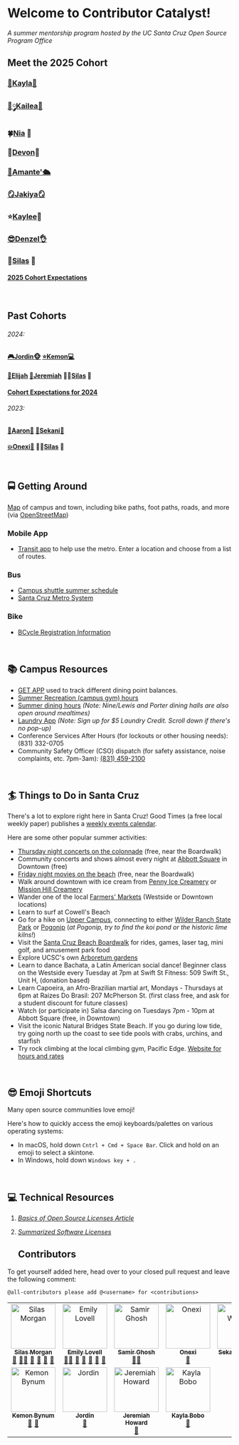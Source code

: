 # Welcome to Contributor Catalyst!
*A summer mentorship program hosted by the UC Santa Cruz Open Source Program Office*


## Meet the 2025 Cohort
### **[🧸Kayla🌸](https://github.com/kaybcodes)**
### **[🎀༘Kailea💋](https://github.com/kailealee)**
### **🍀[Nia](https://github.com/npNSU) 🔰**
### **📸[Devon](https://github.com/devon3583)🐆**
### **[🐜Amante'🛳️](https://github.com/awood0727)**
### **[🪞Jakiya🪞](https://github.com/jakbrownbytes)** 
### **⭐️[Kaylee](https://github.com/purpleskates123)🎨**
### **[😎Denzel👌](https://github.com/dcaine125)**
### **🎸[Silas](https://github.com/SilasVM) 📸**
#### [2025 Cohort Expectations](https://github.com/emmet0r/contributor-catalyst/blob/main/2025-Exepctations.md)

</br>

## Past Cohorts
###### 2024:
#### **[🎮Jordin🐵](https://github.com/Jordin221)** **[⭐️Kemon💻](https://github.com/klbynum)**
#### **[🐐Elijah](https://github.com/Wavyeli32/)** **[🎺Jeremiah](https://github.com/JeremiahAHoward)** **🕴🏾[Silas](https://github.com/SilasVM) 📸**
#### **[Cohort Expectations for 2024](https://github.com/emmet0r/contributor-catalyst/blob/main/2024-expectations.md)**
###### 2023: 
#### **[🐐Aaron🧩](https://github.com/thatguyseven/)** **[🥽Sekani🎨](https://github.com/snwarner22)**
#### **[💥Onexi🌴](https://github.com/OnexiMedina)**   **🕴🏾[Silas](https://github.com/SilasVM) 📸**

</br>

## 🚍 Getting Around 
[Map](https://www.openstreetmap.org/#map=15/36.9895/-122.0574) of campus and town, including bike paths, foot paths, roads, and more (via [OpenStreetMap](https://github.com/openstreetmap/))
### Mobile App
- [Transit app](https://transitapp.com) to help use the metro. Enter a location and choose from a list of routes.
### Bus 
- [Campus shuttle summer schedule](https://taps.ucsc.edu/pdf/campus-transit-schedule-8.5x11-summer-2023.pdf)
- [Santa Cruz Metro System](https://scmtd.com/en/routes/schedule/map)
### Bike 
- [BCycle Registration Information](https://taps.ucsc.edu/bike-programs/bike-share.html)

</br>

## 📚 Campus Resources
- [GET APP](https://dining.ucsc.edu/get/) used to track different dining point balances.
- [Summer Recreation (campus gym) hours](https://recreation.ucsc.edu/facilities/index.html)
- [Summer dining hours](https://dining.ucsc.edu/summer/) _(Note: Nine/Lewis and Porter dining halls are also open around mealtimes)_
- [Laundry App](https://mycscgo.com/laundry) _(Note: Sign up for $5 Laundry Credit. Scroll down if there's no pop-up)_
- Conference Services After Hours (for lockouts or other housing needs): (831) 332-0705
- Community Safety Officer (CSO) dispatch (for safety assistance, noise complaints, etc. 7pm-3am): [(831) 459-2100](tel:18314592100)

</br>

## 🏄 Things to Do in Santa Cruz
There's a lot to explore right here in Santa Cruz! Good Times (a free local weekly paper) publishes a [weekly events calendar](https://www.goodtimes.sc/things-to-do-santa-cruz/).

Here are some other popular summer activities:
- [Thursday night concerts on the colonnade](https://beachboardwalk.com/live-music-on-the-colonnade/) (free, near the Boardwalk)
- Community concerts and shows almost every night at [Abbott Square](https://www.abbottsquaremarket.com/events) in Downtown (free)
- [Friday night movies on the beach](https://beachboardwalk.com/movies/) (free, near the Boardwalk)
- Walk around downtown with ice cream from [Penny Ice Creamery](https://www.thepennyicecreamery.com) or [Mission Hill Creamery](https://www.missionhillcreamery.com)
- Wander one of the local [Farmers' Markets](https://santacruzfarmersmarket.org) (Westside or Downtown locations)
- Learn to surf at Cowell's Beach
- Go for a hike on [Upper Campus](https://maps.ucsc.edu/printable-maps/UCSC_upper_campus_map.pdf), connecting to either [Wilder Ranch State Park](https://www.parks.ca.gov/pages/549/files/WilderRanchSPWebLayout2017.pdf) or [Pogonip](https://www.cityofsantacruz.com/home/showpublisheddocument/42506/635600233927270000) (_at Pogonip, try to find the koi pond or the historic lime kilns!_)
- Visit the [Santa Cruz Beach Boardwalk](https://beachboardwalk.com) for rides, games, laser tag, mini golf, and amusement park food
- Explore UCSC's own [Arboretum gardens](https://arboretum.ucsc.edu/visit/admission-and-hours/index.html)
- Learn to dance Bachata, a Latin American social dance! Beginner class on the Westside every Tuesday at 7pm at Swift St Fitness: 509 Swift St., Unit H, (donation based)
- Learn Capoeira, an Afro-Brazilian martial art,  Mondays - Thursdays at 6pm at Raizes Do Brasil: 207 McPherson St. (first class free, and ask for a student discount for future classes)
- Watch (or participate in) Salsa dancing on Tuesdays 7pm - 10pm at Abbott Square (free, in Downtown)
- Visit the iconic Natural Bridges State Beach. If you go during low tide, try going north up the coast to see tide pools with crabs, urchins, and starfish
- Try rock climbing at the local climbing gym, Pacific Edge. [Website for hours and rates](https://pacificedgeclimbinggym.com/)

</br>

## 😎 Emoji Shortcuts
Many open source communities love emoji! 

Here's how to quickly access the emoji keyboards/palettes on various operating systems:
- In macOS, hold down <code>Cntrl + Cmd + Space Bar</code>. Click and hold on an emoji to select a skintone.
- In Windows, hold down <code>Windows key + .</code>

</br>

## 💻 Technical Resources
1. *[Basics of Open Source Licenses Article](https://medium.com/nationwide-technology/a-short-guide-to-open-source-licenses-cf5b1c329edd)*
2. *[Summarized Software Licenses](https://tldrlegal.com/)*

   ## Contributors
To get yourself added here, head over to your closed pull request and leave the following comment:
```plaintext
@all-contributors please add @<username> for <contributions>
```

<!-- ALL-CONTRIBUTORS-LIST:START - Do not remove or modify this section -->
<!-- prettier-ignore-start -->
<!-- markdownlint-disable -->
<table>
  <tbody>
    <tr>
      <td align="center" valign="top" width="14.28%"><a href="https://github.com/SilasVM"><img src="https://avatars.githubusercontent.com/u/124199231?v=4?s=100" width="100px;" alt="Silas Morgan"/><br /><sub><b>Silas Morgan</b></sub></a><br /><a href="#doc-SilasVM" title="Documentation">📖</a> <a href="#mentoring-SilasVM" title="Mentoring">🧑‍🏫</a> <a href="#ideas-SilasVM" title="Ideas, Planning, & Feedback">🤔</a> <a href="#maintenance-SilasVM" title="Maintenance">🚧</a> <a href="#talk-SilasVM" title="Talks">📢</a> <a href="#review-SilasVM" title="Reviewed Pull Requests">👀</a></td>
      <td align="center" valign="top" width="14.28%"><a href="http://users.soe.ucsc.edu/~emme/"><img src="https://avatars.githubusercontent.com/u/279967?v=4?s=100" width="100px;" alt="Emily Lovell"/><br /><sub><b>Emily Lovell</b></sub></a><br /><a href="#mentoring-emmet0r" title="Mentoring">🧑‍🏫</a> <a href="#maintenance-emmet0r" title="Maintenance">🚧</a> <a href="#ideas-emmet0r" title="Ideas, Planning, & Feedback">🤔</a> <a href="#talk-emmet0r" title="Talks">📢</a> <a href="#review-emmet0r" title="Reviewed Pull Requests">👀</a> <a href="#doc-emmet0r" title="Documentation">📖</a></td>
      <td align="center" valign="top" width="14.28%"><a href="http://samir.tech"><img src="https://avatars.githubusercontent.com/u/22751315?v=4?s=100" width="100px;" alt="Samir Ghosh"/><br /><sub><b>Samir Ghosh</b></sub></a><br /><a href="#mentoring-smrghsh" title="Mentoring">🧑‍🏫</a></td>
      <td align="center" valign="top" width="14.28%"><a href="https://github.com/OnexiMedina"><img src="https://avatars.githubusercontent.com/u/112675769?v=4?s=100" width="100px;" alt="Onexi"/><br /><sub><b>Onexi</b></sub></a><br /><a href="#doc-OnexiMedina" title="Documentation">📖</a></td>
      <td align="center" valign="top" width="14.28%"><a href="https://github.com/snwarner22"><img src="https://avatars.githubusercontent.com/u/137221902?v=4?s=100" width="100px;" alt="Sekani Warner"/><br /><sub><b>Sekani Warner</b></sub></a><br /><a href="#doc-snwarner22" title="Documentation">📖</a></td>
      <td align="center" valign="top" width="14.28%"><a href="https://github.com/thatguyseven"><img src="https://avatars.githubusercontent.com/u/137221692?v=4?s=100" width="100px;" alt="Aaron Ni"/><br /><sub><b>Aaron Ni</b></sub></a><br /><a href="#doc-thatguyseven" title="Documentation">📖</a></td>
      <td align="center" valign="top" width="14.28%"><a href="https://github.com/Wavyeli32"><img src="https://avatars.githubusercontent.com/u/145284361?v=4?s=100" width="100px;" alt="Elijah Everett"/><br /><sub><b>Elijah Everett</b></sub></a><br /><a href="#doc-Wavyeli32" title="Documentation">📖</a></td>
    </tr>
    <tr>
      <td align="center" valign="top" width="14.28%"><a href="https://github.com/klbynum"><img src="https://avatars.githubusercontent.com/u/119598875?v=4?s=100" width="100px;" alt="Kemon Bynum"/><br /><sub><b>Kemon Bynum</b></sub></a><br /><a href="#doc-klbynum" title="Documentation">📖</a> <a href="#ideas-klbynum" title="Ideas, Planning, & Feedback">🤔</a></td>
      <td align="center" valign="top" width="14.28%"><a href="https://github.com/Jordin221"><img src="https://avatars.githubusercontent.com/u/173185647?v=4?s=100" width="100px;" alt="Jordin"/><br /><sub><b>Jordin</b></sub></a><br /><a href="#doc-Jordin221" title="Documentation">📖</a></td>
      <td align="center" valign="top" width="14.28%"><a href="https://github.com/JeremiahAHoward"><img src="https://avatars.githubusercontent.com/u/173306185?v=4?s=100" width="100px;" alt="Jeremiah Howard"/><br /><sub><b>Jeremiah Howard</b></sub></a><br /><a href="#doc-JeremiahAHoward" title="Documentation">📖</a></td>
      <td align="center" valign="top" width="14.28%"><a href="https://github.com/kaybcodes"><img src="https://avatars.githubusercontent.com/u/216741807?v=4?s=100" width="100px;" alt="Kayla Bobo"/><br /><sub><b>Kayla Bobo</b></sub></a><br /><a href="#doc-kaybcodes" title="Documentation">📖</a></td>
    </tr>
  </tbody>
</table>

<!-- markdownlint-restore -->
<!-- prettier-ignore-end -->

<!-- ALL-CONTRIBUTORS-LIST:END -->
